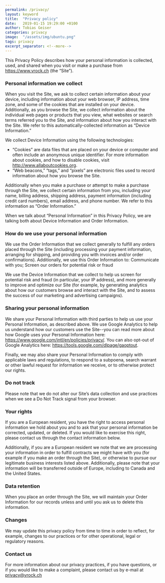 ```yaml
---
permalink: /privacy/
layout: keyword
title:  "Privacy policy"
date:   2019-01-15 19:29:00 +0100
author: Tobias Geiser
categories: privacy
image:  "/assets/img/ubuntu.png"
tags: privacy
excerpt_separator: <!--more-->
---
```


This Privacy Policy describes how your personal information is collected, used, and shared when you visit or make a purchase from https://www.vrock.ch (the “Site”).

### Personal information we collect

When you visit the Site, we ask to collect certain information about your device, including information about your web browser, IP address, time zone, and some of the cookies that are installed on your device. Additionally, as you browse the Site, we collect information about the individual web pages or products that you view, what websites or search terms referred you to the Site, and information about how you interact with the Site. We refer to this automatically-collected information as “Device Information.”

We collect Device Information using the following technologies:

* “Cookies” are data files that are placed on your device or computer and often include an anonymous unique identifier. For more information about cookies, and how to disable cookies, visit http://www.allaboutcookies.org.
* “Web beacons,” “tags,” and “pixels” are electronic files used to record information about how you browse the Site.

Additionally when you make a purchase or attempt to make a purchase through the Site, we collect certain information from you, including your name, billing address, shipping address, payment information (including credit card numbers), email address, and phone number.  We refer to this information as “Order Information.”

When we talk about “Personal Information” in this Privacy Policy, we are talking both about Device Information and Order Information.

<!--more-->

### How do we use your personal information

We use the Order Information that we collect generally to fulfill any orders placed through the Site (including processing your payment information, arranging for shipping, and providing you with invoices and/or order confirmations).  Additionally, we use this Order Information to:
Communicate with you;
Screen our orders for potential risk or fraud

We use the Device Information that we collect to help us screen for potential risk and fraud (in particular, your IP address), and more generally to improve and optimize our Site (for example, by generating analytics about how our customers browse and interact with the Site, and to assess the success of our marketing and advertising campaigns).

### Sharing your personal information

We share your Personal Information with third parties to help us use your Personal Information, as described above. We use Google Analytics to help us understand how our customers use the Site--you can read more about how Google uses your Personal Information here:  https://www.google.com/intl/en/policies/privacy/.  You can also opt-out of Google Analytics here:  https://tools.google.com/dlpage/gaoptout.

Finally, we may also share your Personal Information to comply with applicable laws and regulations, to respond to a subpoena, search warrant or other lawful request for information we receive, or to otherwise protect our rights.

### Do not track
Please note that we do not alter our Site’s data collection and use practices when we see a Do Not Track signal from your browser.

### Your rights
If you are a European resident, you have the right to access personal information we hold about you and to ask that your personal information be corrected, updated, or deleted. If you would like to exercise this right, please contact us through the contact information below.

Additionally, if you are a European resident we note that we are processing your information in order to fulfill contracts we might have with you (for example if you make an order through the Site), or otherwise to pursue our legitimate business interests listed above.  Additionally, please note that your information will be transferred outside of Europe, including to Canada and the United States.

### Data retention
When you place an order through the Site, we will maintain your Order Information for our records unless and until you ask us to delete this information.

### Changes
We may update this privacy policy from time to time in order to reflect, for example, changes to our practices or for other operational, legal or regulatory reasons.

### Contact us
For more information about our privacy practices, if you have questions, or if you would like to make a complaint, please contact us by e-mail at privacy@vrock.ch